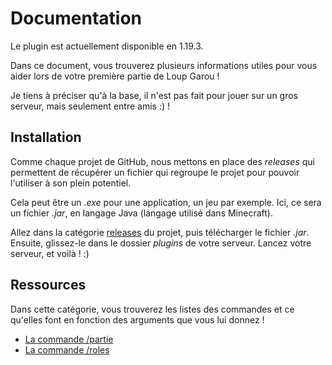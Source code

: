 # Documentation

Le plugin est actuellement disponible en 1.19.3.

Dans ce document, vous trouverez plusieurs informations utiles pour vous aider lors de votre première partie de Loup Garou !

Je tiens à préciser qu'à la base, il n'est pas fait pour jouer sur un gros serveur, mais seulement entre amis :) !

## Installation

Comme chaque projet de GitHub, nous mettons en place des *releases* qui permettent de récupérer un fichier qui regroupe le projet pour pouvoir l'utiliser à son plein potentiel.

Cela peut être un *.exe* pour une application, un jeu par exemple. Ici, ce sera un fichier *.jar*, en langage Java (langage utilisé dans Minecraft).

Allez dans la catégorie [releases](https://github.com/Pruglins/LoupGarou/releases) du projet, puis télécharger le fichier *.jar*. 
Ensuite, glissez-le dans le dossier *plugins* de votre serveur. 
Lancez votre serveur, et voilà ! :) 


## Ressources

Dans cette catégorie, vous trouverez les listes des commandes et ce qu'elles font en fonction des arguments que vous lui donnez !

- [La commande /partie]()
- [La commande /roles](cmd_role.md)